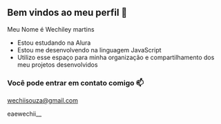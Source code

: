 ## Bem vindos ao meu perfil 👋

Meu Nome é Wechiley martins

- Estou estudando na Alura
- Estou me desenvolvendo na linguagem JavaScript
- Utilizo esse espaço para minha organização e compartilhamento dos meu projetos desenvolvidos

 ### Você pode entrar em contato comigo 📫
wechiisouza@gmail.com 

eaewechii__
